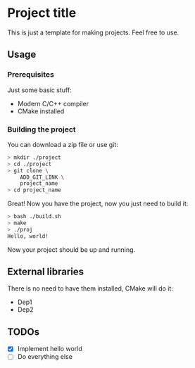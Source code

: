 # Project title
This is just a template for making projects. Feel free to use.

## Usage
### Prerequisites
Just some basic stuff:
- Modern C/C++ compiler
- CMake installed

### Building the project
You can download a zip file or use git:
```bash
> mkdir ./project
> cd ./project
> git clone \
    ADD_GIT_LINK \
    project_name
> cd project_name
```

Great! Now you have the project, now you just need to build it:
```bash
> bash ./build.sh
> make
> ./proj
Hello, world!
```

Now your project should be up and running.


## External libraries
There is no need to have them installed, CMake will do it:
- Dep1
- Dep2

## TODOs
- [x] Implement hello world
- [ ] Do everything else
